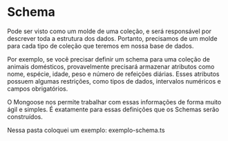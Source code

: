 # Schema 
Pode ser visto como um molde de uma coleção, e será responsável por descrever toda a estrutura dos dados. Portanto, precisamos de um molde para cada tipo de coleção que teremos em nossa base de dados.

Por exemplo, se você precisar definir um schema para uma coleção de animais domésticos, provavelmente precisará armazenar atributos como nome, espécie, idade, peso e número de refeições diárias. Esses atributos possuem algumas restrições, como tipos de dados, intervalos numéricos e campos obrigatórios.

O Mongoose nos permite trabalhar com essas informações de forma muito ágil e simples. É exatamente para essas definições que os Schemas serão construídos. 

Nessa pasta coloquei um exemplo: exemplo-schema.ts

